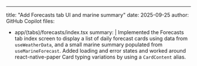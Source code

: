 ---
title: "Add Forecasts tab UI and marine summary"
date: 2025-09-25
author: GitHub Copilot
files:
  - app/(tabs)/forecasts/index.tsx
summary: |
  Implemented the Forecasts tab index screen to display a list of daily forecast cards
  using data from `useWeatherData`, and a small marine summary populated from
  `useMarineForecast`. Added loading and error states and worked around react-native-paper
  Card typing variations by using a `CardContent` alias.
